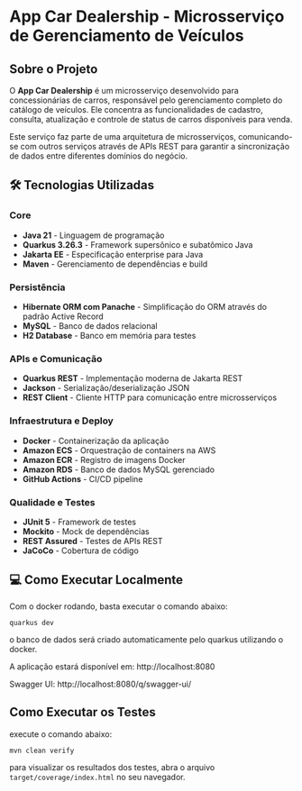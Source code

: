 # App Car Dealership - Microsserviço de Gerenciamento de Veículos

## Sobre o Projeto

O **App Car Dealership** é um microsserviço desenvolvido para concessionárias de carros, responsável pelo gerenciamento completo do catálogo de veículos. Ele concentra as funcionalidades de cadastro, consulta, atualização e controle de status de carros disponíveis para venda.

Este serviço faz parte de uma arquitetura de microsserviços, comunicando-se com outros serviços através de APIs REST para garantir a sincronização de dados entre diferentes domínios do negócio.

## 🛠️ Tecnologias Utilizadas

### Core
- **Java 21** - Linguagem de programação
- **Quarkus 3.26.3** - Framework supersônico e subatômico Java
- **Jakarta EE** - Especificação enterprise para Java
- **Maven** - Gerenciamento de dependências e build

### Persistência
- **Hibernate ORM com Panache** - Simplificação do ORM através do padrão Active Record
- **MySQL** - Banco de dados relacional
- **H2 Database** - Banco em memória para testes

### APIs e Comunicação
- **Quarkus REST** - Implementação moderna de Jakarta REST
- **Jackson** - Serialização/deserialização JSON
- **REST Client** - Cliente HTTP para comunicação entre microsserviços

### Infraestrutura e Deploy
- **Docker** - Containerização da aplicação
- **Amazon ECS** - Orquestração de containers na AWS
- **Amazon ECR** - Registro de imagens Docker
- **Amazon RDS** - Banco de dados MySQL gerenciado
- **GitHub Actions** - CI/CD pipeline

### Qualidade e Testes
- **JUnit 5** - Framework de testes
- **Mockito** - Mock de dependências
- **REST Assured** - Testes de APIs REST
- **JaCoCo** - Cobertura de código

## 💻 Como Executar Localmente

Com o docker rodando, basta executar o comando abaixo:

`quarkus dev`

o banco de dados será criado automaticamente pelo quarkus utilizando o docker.

A aplicação estará disponível em: http://localhost:8080

Swagger UI: http://localhost:8080/q/swagger-ui/

## Como Executar os Testes

execute o comando abaixo:

`mvn clean verify`

para visualizar os resultados dos testes, abra o arquivo `target/coverage/index.html` no seu navegador.
